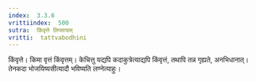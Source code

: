 ```yaml
---
index:  3.3.6
vrittiindex:  500
sutra:  किंवृत्ते लिप्सायाम्
vritti:  tattvabodhini 
---
```


किंवृत्ते। किमा वृत्तं किंवृत्तम्। केचित्तु यद्यपि कदाकुत्रेत्याद्यपि किंवृत्तं, तथापि तन्न गृह्यते, अनभिधानात्। तेनकदा भोजयिष्यसीत्यादौ भविष्यति लण्नेत्याहुः। 


